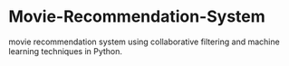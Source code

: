 # Movie-Recommendation-System
movie recommendation system using collaborative filtering and machine learning techniques in Python.
